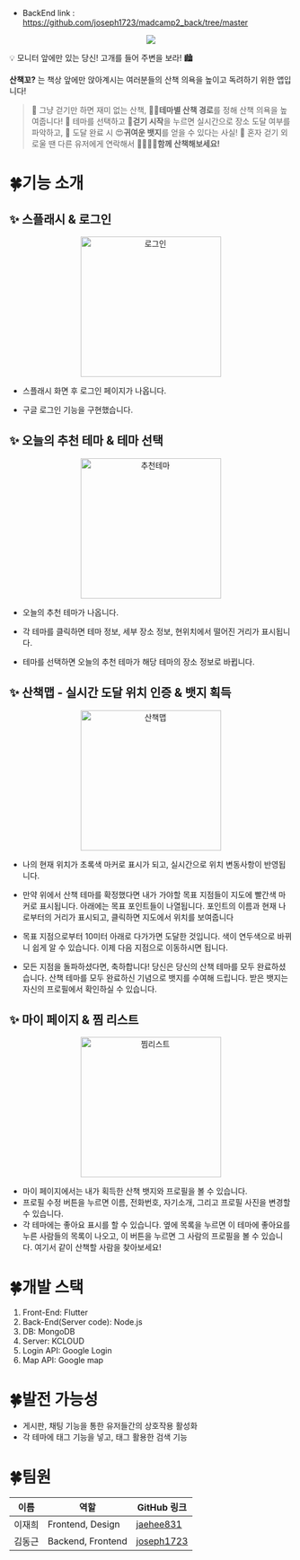 - BackEnd link : https://github.com/joseph1723/madcamp2_back/tree/master

<p align="center">
  <img src="https://github.com/joseph1723/Madcamp_project2/assets/108858918/cbd5aaf2-07fe-4533-8a22-65e5ddc21b9d"/>
</p>


💡 모니터 앞에만 있는 당신! 고개를 들어 주변을 보라! 🏙️


**산책꼬?** 는 책상 앞에만 앉아계시는 여러분들의 산책 의욕을 높이고 독려하기 위한 앱입니다!


> 💜 그냥 걷기만 하면 재미 없는 산책, 🚴‍♀️**테마별 산책 경로**를 정해 산책 의욕을 높여줍니다! 💜 테마를 선택하고 🧍**걷기 시작**을 누르면 실시간으로 장소 도달 여부를 파악하고, 💜 도달 완료 시 😍**귀여운 뱃지**를 얻을 수 있다는 사실! 💜 혼자 걷기 외로울 땐 다른 유저에게 연락해서 👨‍👨‍👧‍👧**함께 산책해보세요!**




# 🍀기능 소개



## ✨ 스플래시 & 로그인


<p align="center">
  <img src="https://github.com/joseph1723/Madcamp_project2/assets/108858918/ee812667-bfdb-4f72-a488-75a0329a79a1" alt="로그인" width="250"/>
</p>

- 스플래시 화면 후 로그인 페이지가 나옵니다.

- 구글 로그인 기능을 구현했습니다.


  

## ✨ 오늘의 추천 테마 & 테마 선택


<p align="center">
  <img src="https://github.com/joseph1723/Madcamp_project2/assets/108858918/8daf2e0c-9039-4140-b89f-126c7b1766c2" alt="추천테마" width="250"/>
</p>

- 오늘의 추천 테마가 나옵니다.

- 각 테마를 클릭하면 테마 정보, 세부 장소 정보, 현위치에서 떨어진 거리가 표시됩니다.

- 테마를 선택하면 오늘의 추천 테마가 해당 테마의 장소 정보로 바뀝니다.


  

## ✨ 산책맵 - 실시간 도달 위치 인증 & 뱃지 획득


<p align="center">
  <img src="https://github.com/joseph1723/Madcamp_project2/assets/108858918/36a70bb6-4ce5-4418-ba6a-18476767451a" alt="산책맵" width="250"/>
</p>

- 나의 현재 위치가 초록색 마커로 표시가 되고, 실시간으로 위치 변동사항이 반영됩니다.

- 만약 위에서 산책 테마를 확정했다면 내가 가야할 목표 지점들이 지도에 빨간색 마커로 표시됩니다. 아래에는 목표 포인트들이 나열됩니다. 포인트의 이름과 현재 나로부터의 거리가 표시되고, 클릭하면 지도에서 위치를 보여줍니다

- 목표 지점으로부터 10미터 아래로 다가가면 도달한 것입니다. 색이 연두색으로 바뀌니 쉽게 알 수 있습니다. 이제 다음 지점으로 이동하시면 됩니다.

- 모든 지점을 돌파하셨다면, 축하합니다! 당신은 당신의 산책 테마를 모두 완료하셨습니다. 산책 테마를 모두 완료하신 기념으로 뱃지를 수여해 드립니다. 받은 뱃지는 자신의 프로필에서 확인하실 수 있습니다.


  

## ✨ 마이 페이지 & 찜 리스트


<p align="center">
  <img src="https://github.com/joseph1723/Madcamp_project2/assets/108858918/732c2625-bb75-425f-899c-21ae1f9ff01b" alt="찜리스트" width="250"/>
</p>

- 마이 페이지에서는 내가 획득한 산책 뱃지와 프로필을 볼 수 있습니다.
- 프로필 수정 버튼을 누르면 이름, 전화번호, 자기소개, 그리고 프로필 사진을 변경할 수 있습니다.
- 각 테마에는 좋아요 표시를 할 수 있습니다. 옆에 목록을 누르면 이 테마에 좋아요를 누른 사람들의 목록이 나오고, 이 버튼을 누르면 그 사람의 프로필을 볼 수 있습니다. 여기서 같이 산책할 사람을 찾아보세요!
  

# 🍀개발 스택


1. Front-End: Flutter
2. Back-End(Server code): Node.js
3. DB: MongoDB
4. Server: KCLOUD
5. Login API: Google Login
6. Map API: Google map


# 🍀발전 가능성


- 게시판, 채팅 기능을 통한 유저들간의 상호작용 활성화
- 각 테마에 태그 기능을 넣고, 태그 활용한 검색 기능


# 🍀팀원


| 이름     | 역할      | GitHub 링크                          |
|----------|-----------|--------------------------------------|
| 이재희   | Frontend, Design  | [jaehee831](https://github.com/jaehee831) |
| 김동근   | Backend, Frontend   | [joseph1723](https://github.com/joseph1723) |
